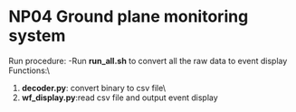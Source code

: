 # NP04 Ground plane monitoring system

Run procedure:
-Run **run_all.sh** to convert all the raw data to event display\
 Functions:\
 1) **decoder.py**: convert binary to csv file\
 2) **wf_display.py**:read csv file and output event display  
